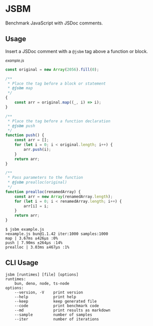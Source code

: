 # JSBM

Benchmark JavaScript with JSDoc comments.

## Usage

Insert a JSDoc comment with a `@jsbm` tag above a function or block.

<sub>*example.js*</sub>

```js
const original = new Array(2056).fill(0);

/**
 * Place the tag before a block or statement
 * @jsbm map
 */
{
    const arr = original.map((_, i) => i);
}

/**
 * Place the tag before a function declaration
 * @jsbm push
 */
function push() {
    const arr = [];
    for (let i = 0; i < original.length; i++) {
        arr.push(i);
    }
    return arr;
}

/**
 * Pass parameters to the function
 * @jsbm prealloc(original)
 */
function prealloc(renamedArray) {
    const arr = new Array(renamedArray.length);
    for (let i = 0; i < renamedArray.length; i++) {
        arr[i] = i;
    }
    return arr;
}
```

```
$ jsbm example.js
>example.js bun@1.1.42 iter:1000 samples:1000
map | 3.67ms ±426μs :0%
push | 7.90ms ±264μs :14%
prealloc | 3.03ms ±467μs :1%
```

## CLI Usage

```
jsbm [runtimes] [file] [options]
runtimes:
    bun, deno, node, ts-node
options:
    --version, -V    print version
    --help           print help
    --keep           keep generated file
    --code           print benchmark code
    --md             print results as markdown
    --sample         number of samples
    --iter           number of iterations
```
